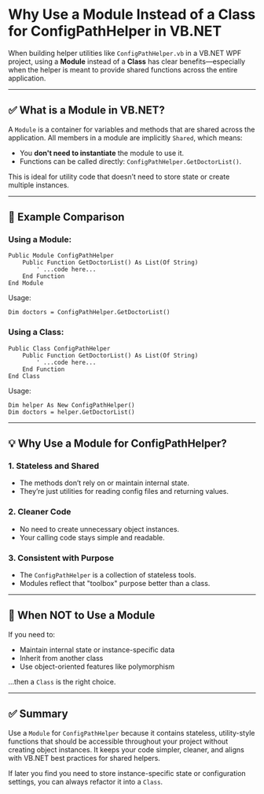 # Why Use a Module Instead of a Class for ConfigPathHelper in VB.NET

When building helper utilities like `ConfigPathHelper.vb` in a VB.NET WPF project, using a **Module** instead of a **Class** has clear benefits—especially when the helper is meant to provide shared functions across the entire application.

---

## ✅ What is a Module in VB.NET?
A `Module` is a container for variables and methods that are shared across the application. All members in a module are implicitly `Shared`, which means:

- You **don't need to instantiate** the module to use it.
- Functions can be called directly: `ConfigPathHelper.GetDoctorList()`.

This is ideal for utility code that doesn’t need to store state or create multiple instances.

---

## 🔧 Example Comparison

### Using a Module:
```vbnet
Public Module ConfigPathHelper
    Public Function GetDoctorList() As List(Of String)
        ' ...code here...
    End Function
End Module
```
Usage:
```vbnet
Dim doctors = ConfigPathHelper.GetDoctorList()
```

### Using a Class:
```vbnet
Public Class ConfigPathHelper
    Public Function GetDoctorList() As List(Of String)
        ' ...code here...
    End Function
End Class
```
Usage:
```vbnet
Dim helper As New ConfigPathHelper()
Dim doctors = helper.GetDoctorList()
```

---

## 💡 Why Use a Module for ConfigPathHelper?

### 1. **Stateless and Shared**
- The methods don’t rely on or maintain internal state.
- They’re just utilities for reading config files and returning values.

### 2. **Cleaner Code**
- No need to create unnecessary object instances.
- Your calling code stays simple and readable.

### 3. **Consistent with Purpose**
- The `ConfigPathHelper` is a collection of stateless tools.
- Modules reflect that "toolbox" purpose better than a class.

---

## 🧠 When NOT to Use a Module
If you need to:
- Maintain internal state or instance-specific data
- Inherit from another class
- Use object-oriented features like polymorphism

...then a `Class` is the right choice.

---

## ✅ Summary
Use a `Module` for `ConfigPathHelper` because it contains stateless, utility-style functions that should be accessible throughout your project without creating object instances. It keeps your code simpler, cleaner, and aligns with VB.NET best practices for shared helpers.

If later you find you need to store instance-specific state or configuration settings, you can always refactor it into a `Class`.